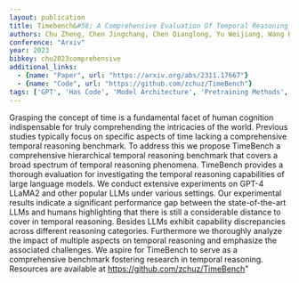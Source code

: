 ```yaml
---
layout: publication
title: Timebench&#58; A Comprehensive Evaluation Of Temporal Reasoning Abilities In Large Language Models
authors: Chu Zheng, Chen Jingchang, Chen Qianglong, Yu Weijiang, Wang Haotian, Liu Ming, Qin Bing
conference: "Arxiv"
year: 2023
bibkey: chu2023comprehensive
additional_links:
  - {name: "Paper", url: "https://arxiv.org/abs/2311.17667"}
  - {name: "Code", url: "https://github.com/zchuz/TimeBench"}
tags: ['GPT', 'Has Code', 'Model Architecture', 'Pretraining Methods', 'Reinforcement Learning']
---
```

Grasping the concept of time is a fundamental facet of human cognition indispensable for truly comprehending the intricacies of the world. Previous studies typically focus on specific aspects of time lacking a comprehensive temporal reasoning benchmark. To address this we propose TimeBench a comprehensive hierarchical temporal reasoning benchmark that covers a broad spectrum of temporal reasoning phenomena. TimeBench provides a thorough evaluation for investigating the temporal reasoning capabilities of large language models. We conduct extensive experiments on GPT-4 LLaMA2 and other popular LLMs under various settings. Our experimental results indicate a significant performance gap between the state-of-the-art LLMs and humans highlighting that there is still a considerable distance to cover in temporal reasoning. Besides LLMs exhibit capability discrepancies across different reasoning categories. Furthermore we thoroughly analyze the impact of multiple aspects on temporal reasoning and emphasize the associated challenges. We aspire for TimeBench to serve as a comprehensive benchmark fostering research in temporal reasoning. Resources are available at https://github.com/zchuz/TimeBench"
